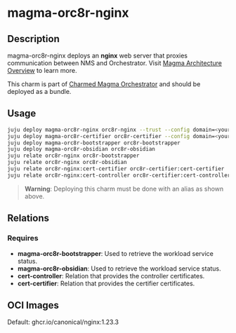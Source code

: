 # magma-orc8r-nginx

## Description

magma-orc8r-nginx deploys an **nginx** web server that proxies communication between NMS and
Orchestrator. Visit [Magma Architecture Overview](https://docs.magmacore.org/docs/orc8r/architecture_overview) to
learn more.

This charm is part of [Charmed Magma Orchestrator](https://charmhub.io/magma-orc8r/) and should
be deployed as a bundle.

## Usage

```bash
juju deploy magma-orc8r-nginx orc8r-nginx --trust --config domain=<your domain>
juju deploy magma-orc8r-certifier orc8r-certifier --config domain=<your domain>
juju deploy magma-orc8r-bootstrapper orc8r-bootstrapper
juju deploy magma-orc8r-obsidian orc8r-obsidian
juju relate orc8r-nginx orc8r-bootstrapper
juju relate orc8r-nginx orc8r-obsidian
juju relate orc8r-nginx:cert-certifier orc8r-certifier:cert-certifier
juju relate orc8r-nginx:cert-controller orc8r-certifier:cert-controller
```

> **Warning**: Deploying this charm must be done with an alias as shown above.

## Relations

### Requires

- **magma-orc8r-bootstrapper**: Used to retrieve the workload service status.
- **magma-orc8r-obsidian**: Used to retrieve the workload service status.
- **cert-controller**: Relation that provides the controller certificates.
- **cert-certifier**: Relation that provides the certifier certificates.

## OCI Images

Default: ghcr.io/canonical/nginx:1.23.3

